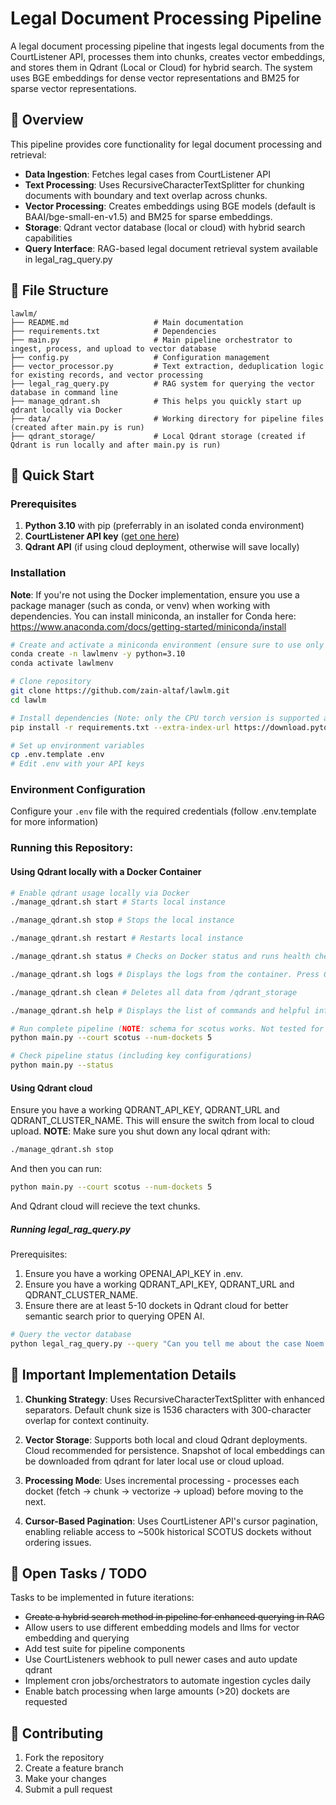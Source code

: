 # Legal Document Processing Pipeline

A legal document processing pipeline that ingests legal documents from the CourtListener API, processes them into chunks, creates vector embeddings, and stores them in Qdrant (Local or Cloud) for hybrid search. The system uses BGE embeddings for dense vector representations and BM25 for sparse vector representations.

## 🎯 Overview

This pipeline provides core functionality for legal document processing and retrieval:

- **Data Ingestion**: Fetches legal cases from CourtListener API
- **Text Processing**: Uses RecursiveCharacterTextSplitter for chunking documents with boundary and text overlap across chunks.
- **Vector Processing**: Creates embeddings using BGE models (default is BAAI/bge-small-en-v1.5) and BM25 for sparse embeddings.
- **Storage**: Qdrant vector database (local or cloud) with hybrid search capabilities
- **Query Interface**: RAG-based legal document retrieval system available in legal_rag_query.py

## 📁 File Structure

```
lawlm/
├── README.md                   # Main documentation
├── requirements.txt            # Dependencies
├── main.py                     # Main pipeline orchestrator to ingest, process, and upload to vector database
├── config.py                   # Configuration management
├── vector_processor.py         # Text extraction, deduplication logic for existing records, and vector processing 
├── legal_rag_query.py          # RAG system for querying the vector database in command line
├── manage_qdrant.sh            # This helps you quickly start up qdrant locally via Docker
├── data/                       # Working directory for pipeline files (created after main.py is run)
├── qdrant_storage/             # Local Qdrant storage (created if Qdrant is run locally and after main.py is run)
```

## 🚀 Quick Start

### Prerequisites

1. **Python 3.10** with pip (preferrably in an isolated conda environment)
2. **CourtListener API key** ([get one here](https://www.courtlistener.com/api/))
3. **Qdrant API** (if using cloud deployment, otherwise will save locally)

### Installation

**Note**: If you're not using the Docker implementation, ensure you use a package manager (such as conda, or venv) when working with dependencies. You can install miniconda, an installer for Conda here: https://www.anaconda.com/docs/getting-started/miniconda/install


```bash
# Create and activate a miniconda environment (ensure sure to use only v3.10)
conda create -n lawlmenv -y python=3.10
conda activate lawlmenv

# Clone repository
git clone https://github.com/zain-altaf/lawlm.git
cd lawlm

# Install dependencies (Note: only the CPU torch version is supported at this time)
pip install -r requirements.txt --extra-index-url https://download.pytorch.org/whl/cpu

# Set up environment variables
cp .env.template .env
# Edit .env with your API keys
```

### Environment Configuration

Configure your `.env` file with the required credentials (follow .env.template for more information)

### Running this Repository:

#### Using Qdrant locally with a Docker Container
```bash
# Enable qdrant usage locally via Docker
./manage_qdrant.sh start # Starts local instance

./manage_qdrant.sh stop # Stops the local instance

./manage_qdrant.sh restart # Restarts local instance

./manage_qdrant.sh status # Checks on Docker status and runs health check

./manage_qdrant.sh logs # Displays the logs from the container. Press Ctrl + C to exit

./manage_qdrant.sh clean # Deletes all data from /qdrant_storage

./manage_qdrant.sh help # Displays the list of commands and helpful information
```

```bash
# Run complete pipeline (NOTE: schema for scotus works. Not tested for other courts at this time)
python main.py --court scotus --num-dockets 5

# Check pipeline status (including key configurations)
python main.py --status
```
#### Using Qdrant cloud

Ensure you have a working QDRANT_API_KEY, QDRANT_URL and QDRANT_CLUSTER_NAME. This will ensure the switch from local to cloud upload. **NOTE**: Make sure you shut down any local qdrant with: 

```bash
./manage_qdrant.sh stop 
```

And then you can run:
```bash
python main.py --court scotus --num-dockets 5
```

And Qdrant cloud will recieve the text chunks.

##### Running legal_rag_query.py

Prerequisites: 
1. Ensure you have a working OPENAI_API_KEY in .env.
2. Ensure you have a working QDRANT_API_KEY, QDRANT_URL and QDRANT_CLUSTER_NAME. 
3. Ensure there are at least 5-10 dockets in Qdrant cloud for better semantic search prior to querying OPEN AI. 

```bash
# Query the vector database
python legal_rag_query.py --query "Can you tell me about the case Noem v. Vasquez Perdomo"
```

## 🔧 Important Implementation Details

1. **Chunking Strategy**: Uses RecursiveCharacterTextSplitter with enhanced separators. Default chunk size is 1536 characters with 300-character overlap for context continuity.

3. **Vector Storage**: Supports both local and cloud Qdrant deployments. Cloud recommended for persistence. Snapshot of local embeddings can be downloaded from qdrant for later local use or cloud upload.

4. **Processing Mode**: Uses incremental processing - processes each docket (fetch → chunk → vectorize → upload) before moving to the next.

5. **Cursor-Based Pagination**: Uses CourtListener API's cursor pagination, enabling reliable access to ~500k historical SCOTUS dockets without ordering issues.

## 🔄 Open Tasks / TODO

Tasks to be implemented in future iterations:

- ~~Create a hybrid search method in pipeline for enhanced querying in RAG~~
- Allow users to use different embedding models and llms for vector embedding and querying
- Add test suite for pipeline components
- Use CourtListeners webhook to pull newer cases and auto update qdrant
- Implement cron jobs/orchestrators to automate ingestion cycles daily
- Enable batch processing when large amounts (>20) dockets are requested 

## 🤝 Contributing

1. Fork the repository
2. Create a feature branch
3. Make your changes
4. Submit a pull request